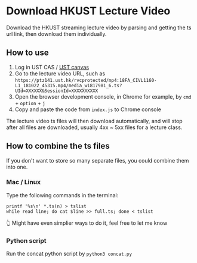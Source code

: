 # Download HKUST Lecture Video

Download the HKUST streaming lecture video by parsing and getting the ts url link, then download them individually.

## How to use

1. Log in UST CAS / [UST canvas](https://canvas.ust.hk)
2. Go to the lecture video URL, such as `https://ptz141.ust.hk/rvcprotected/mp4:18FA_CIVL1160-L1_181022_45315.mp4/media_w1817981_6.ts?UId=XXXXXX&SessionId=XXXXXXXXXX`
3. Open the browser development console, in Chrome for example, by `cmd` + `option` + `j`
4. Copy and paste the code from `index.js` to Chrome console

The lecture video ts files will then download automatically, and will stop after all files are downloaded, usually 4xx ~ 5xx files for a lecture class.

## How to combine the ts files

If you don't want to store so many separate files, you could combine them into one.

### Mac / Linux

Type the following commands in the terminal:

```Shell
printf '%s\n' *.ts(n) > tslist
while read line; do cat $line >> full.ts; done < tslist
```

:point_up_2: Might have even simplier ways to do it, feel free to let me know

### Python script

Run the concat python script by `python3 concat.py`
